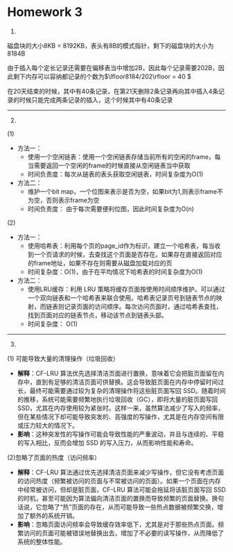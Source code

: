 # Homework 3

1.

磁盘块的大小8KB = 8192KB，表头有8B的模式指针，剩下的磁盘块的大小为8184B

由于插入每个定长记录还需要在偏移表当中增加2B，因此每个记录需要202B，因此剩下内存可以容纳都记录的个数为$\lfloor8184/202\rfloor = 40 $

在20天结束的时候，其中有40条记录，在第21天删除2条记录再向其中插入4条记录的时候只能完成两条记录的插入，这个时候其中有40条记录

____

2.

(1)

+ 方法一： 
  + 使用一个空闲链表：使用一个空闲链表存储当前所有的空闲的frame，每当需要返回一个空闲的frame的时候直接从空闲链表当中获取
  + 时间负责度：每次从链表的表头获取空闲链表，时间复杂度为O(1)
+ 方法二：
  + 维护一个bit map，一个位图来表示是否为空，如果bit为1,则表示frame不为空，否则表示frame为空
  + 时间负责度： 由于每次需要便利位图，因此时间复杂度为O(n)

(2)

+ 方法一： 
  + 使用哈希表：利用每个页的page_id作为标识，建立一个哈希表，每当收到一个页请求的时候，去查找这个页面是否存在。如果存在直接返回对应的frame地址，如果不存在则需要从磁盘加载对应的页
  + 时间复杂度：O(1)，由于在平均情况下哈希表的时间复杂度为O(1)
+ 方法二：
  + 使用LRU缓存：利用 LRU 策略将缓存页面按使用时间顺序维护。可以通过一个双向链表和一个哈希表来联合使用。哈希表记录页号到链表节点的映射，而链表则记录页面的访问顺序。每次访问页面时，通过哈希表查找，找到页面对应的链表节点，移动该节点到链表头部。
  + 时间复杂度： O(1)

____

3.

(1) 可能导致大量的清理操作（垃圾回收）

+ **解释**：CF-LRU 算法优先选择清洁页面进行置换，意味着它会把脏页面留在内存中，直到有足够的清洁页面可供替换。这会导致脏页面在内存中停留时间过长，最终可能需要通过较为复杂的清理操作将这些脏页面写回 SSD。随着时间的推移，系统可能需要频繁地执行垃圾回收（GC），即将大量的脏页面写回 SSD，尤其在内存使用较为紧张时。这样一来，虽然算法减少了写入的频率，但在某些情况下却可能导致突发的、高强度的写操作，尤其是在内存空间有限或压力较大的情况下。
+ **影响**：这种突发性的写操作可能会导致性能的严重波动，并且与连续的、平稳的写入相比，反而会增加 SSD 的写入压力，从而影响性能和寿命。

(2)忽略了页面的热度（访问频率）

+ **解释**：CF-LRU 算法通过优先选择清洁页面来减少写操作，但它没有考虑页面的访问热度（频繁被访问的页面与不常被访问的页面）。如果一个页面在内存中经常被访问，但却是脏页面，CF-LRU 算法可能会拖延将该脏页面写回 SSD 的时机，甚至可能因为算法偏向清洁页面的置换而导致频繁的页面替换。换句话说，它忽略了“热”页面的存在，从而可能导致一些热点数据被频繁交换，增加了额外的系统开销。
+ **影响**：忽略页面访问频率会导致缓存效率低下，尤其是对于那些热点页面。频繁访问的页面可能被错误地替换出去，增加了不必要的读写操作，从而降低了系统的整体性能。
